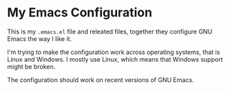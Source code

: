 My Emacs Configuration
======================

This is my `.emacs.el` file and releated files, together they
configure GNU Emacs the way I like it.

I'm trying to make the configuration work across operating systems,
that is Linux and Windows. I mostly use Linux, which means that
Windows support might be broken.

The configuration should work on recent versions of GNU Emacs.
